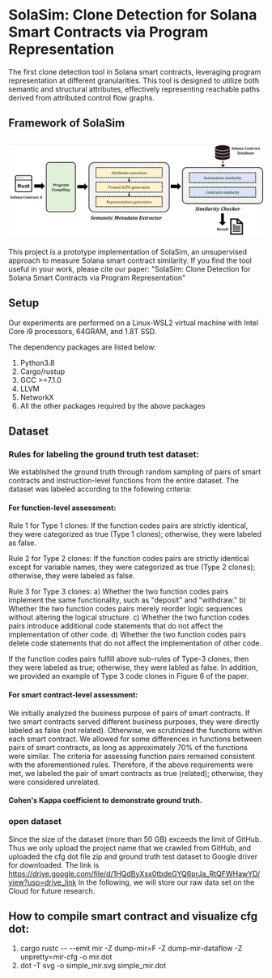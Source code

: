 # SolaSim: Clone Detection for Solana Smart Contracts via Program Representation

The first clone detection tool in Solana smart contracts, leveraging program representation at different granularities. This tool is designed to utilize both semantic and structural attributes, effectively representing reachable paths derived from attributed control flow graphs. 

## Framework of SolaSim
## ![image](https://github.com/Academic23/SolaSim_CloneDetection/blob/main/framework.png)

This project is a prototype implementation of SolaSim, an unsupervised approach to measure Solana smart contract similarity. If you find the tool useful in your work, please cite our paper:
"SolaSim: Clone Detection for Solana Smart Contracts via Program Representation"

## Setup
Our experiments are performed on a Linux-WSL2 virtual machine with Intel Core i9 processors, 64GRAM, and 1.8T SSD.

The dependency packages are listed below:
  1. Python3.8
  2. Cargo/rustup
  3. GCC >=7.1.0
  4. LLVM
  5. NetworkX
  6. All the other packages required by the above packages

## Dataset
### Rules for labeling the ground truth test dataset:
We established the ground truth through random sampling of pairs of smart contracts and instruction-level functions from the entire dataset. The dataset was labeled according to the following criteria:

#### For function-level assessment:
Rule 1 for Type 1 clones: If the function codes pairs are strictly identical, they were categorized as true (Type 1 clones); otherwise, they were labeled as false.

Rule 2 for Type 2 clones: If the function codes pairs are strictly identical except for variable names, they were categorized as true (Type 2 clones); otherwise, they were labeled as false.

Rule 3 for Type 3 clones:
a) Whether the two function codes pairs implement the same functionality, such as "deposit" and "withdraw."
b) Whether the two function codes pairs merely reorder logic sequences without altering the logical structure.
c) Whether the two function codes pairs introduce additional code statements that do not affect the implementation of other code.
d) Whether the two function codes pairs delete code statements that do not affect the implementation of other code.

If the function codes pairs fulfill above sub-rules of Type-3 clones, then they were labeled as true; otherwise, they were labled as false. In addition, we provided an example of Type 3 code clones in Figure 6 of the paper.

#### For smart contract-level assessment:
We initially analyzed the business purpose of pairs of smart contracts. If two smart contracts served different business purposes, they were directly labeled as false (not related). Otherwise, we scrutinized the functions within each smart contract. We allowed for some differences in functions between pairs of smart contracts, as long as approximately 70% of the functions were similar. The criteria for assessing function pairs remained consistent with the aforementioned rules. Therefore, if the above requirements were met, we labeled the pair of smart contracts as true (related); otherwise, they were considered unrelated.

#### Cohen's Kappa coefficient to demonstrate ground truth.


### open dataset
Since the size of the dataset (more than 50 GB) exceeds the limit of GitHub. Thus we only upload the project name that we crawled from GitHub, and uploaded the cfg dot file zip and ground truth test dataset to Google driver for downloaded. The link is https://drive.google.com/file/d/1HQdByXsx0tbdeGYQ6prJa_RtQFWHawYD/view?usp=drive_link
In the following, we will store our raw data set on the Cloud for future research.

## How to compile smart contract and visualize cfg dot:
  1. cargo rustc -- --emit mir -Z dump-mir=F -Z dump-mir-dataflow -Z unpretty=mir-cfg -o mir.dot
  2. dot -T svg -o simple_mir.svg simple_mir.dot
